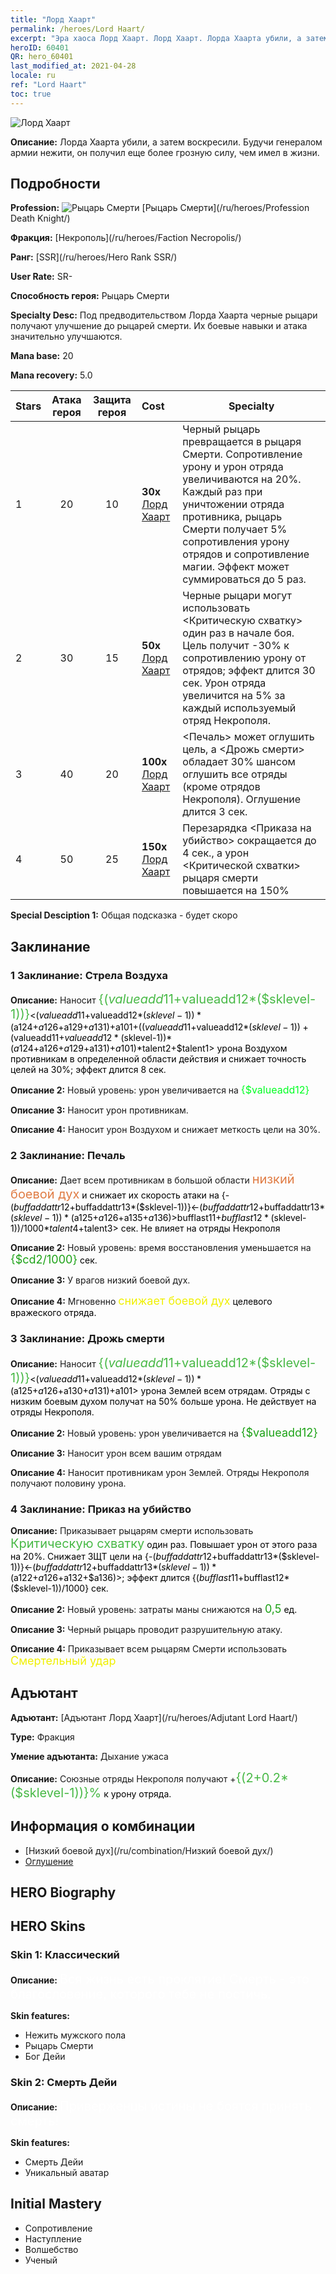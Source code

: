 ```yaml
---
title: "Лорд Хаарт"
permalink: /heroes/Lord Haart/
excerpt: "Эра хаоса Лорд Хаарт. Лорд Хаарт. Лорда Хаарта убили, а затем воскресили. Будучи генералом армии нежити, он получил еще более грозную силу, чем имел в жизни."
heroID: 60401
QR: hero_60401
last_modified_at: 2021-04-28
locale: ru
ref: "Lord Haart"
toc: true
---
```

  ![Лорд Хаарт](/images/h/h_LordHaart.jpg)

 **Описание:** Лорда Хаарта убили, а затем воскресили. Будучи генералом армии нежити, он получил еще более грозную силу, чем имел в жизни.
## Подробности
 **Profession:** ![Рыцарь Смерти](/images/h/h_prof_5.png)  [Рыцарь Смерти](/ru/heroes/Profession Death Knight/)

 **Фракция:** [Некрополь](/ru/heroes/Faction Necropolis/)

 **Ранг:** [SSR](/ru/heroes/Hero Rank SSR/)

 **User Rate:** SR-

 **Способность героя:** Рыцарь Смерти

 **Specialty Desc:** Под предводительством Лорда Хаарта черные рыцари получают улучшение до рыцарей смерти. Их боевые навыки и атака значительно улучшаются.

 **Mana base:** 20

 **Mana recovery:** 5.0


  | Stars | Атака героя | Защита героя | Cost |     Specialty     |
  |---------|:---------------:|:---------------:|:--|--------------------|
  |    1    | 20 | 10 | **30x** [Лорд Хаарт](/ItemsRU/her_370/) | Черный рыцарь превращается в рыцаря Смерти. Сопротивление урону и урон отряда увеличиваются на 20%. Каждый раз при уничтожении отряда противника, рыцарь Смерти получает 5% сопротивления урону отрядов и сопротивление магии. Эффект может суммироваться до 5 раз. |
  |    2    | 30 | 15 | **50x** [Лорд Хаарт](/ItemsRU/her_370/) | Черные рыцари могут использовать <Критическую схватку> один раз в начале боя. Цель получит -30% к сопротивлению урону от отрядов; эффект длится 30 сек. Урон отряда увеличится на 5% за каждый используемый отряд Некрополя. |
  |    3    | 40 | 20 | **100x** [Лорд Хаарт](/ItemsRU/her_370/) | <Печаль> может оглушить цель, а <Дрожь смерти> обладает 30% шансом оглушить все отряды (кроме отрядов Некрополя). Оглушение длится 3 сек. |
  |    4    | 50 | 25 | **150x** [Лорд Хаарт](/ItemsRU/her_370/) | Перезарядка <Приказа на убийство> сокращается до 4 сек., а урон <Критической схватки> рыцаря смерти повышается на 150% |

 **Special Desciption 1:** Общая подсказка - будет скоро

## Заклинание
### 1 Заклинание: Стрела Воздуха
 **Описание:** Наносит <span style="color: #48b946;font-size:20px">{($valueadd11+$valueadd12*($sklevel-1))}</span><span style="color: black"><($valueadd11+$valueadd12*($sklevel-1))*($a124+$a126+$a129+$a131)+$a101+(($valueadd11+$valueadd12*($sklevel-1))+($valueadd11+$valueadd12*($sklevel-1))*($a124+$a126+$a129+$a131)+$a101)*$talent2+$talent1> урона Воздухом противникам в определенной области действия и снижает точность целей на 30%; эффект длится 8 сек.

 **Описание 2:** Новый уровень: урон увеличивается на <span style="color: #00ff22;font-size:16px">{$valueadd12}</span><span style="color: black">

 **Описание 3:** Наносит урон противникам.

 **Описание 4:** Наносит урон Воздухом и снижает меткость цели на 30%.

### 2 Заклинание: Печаль
 **Описание:** Дает всем противникам в большой области <span style="color: #e07c44;font-size:20px">низкий боевой дух</span><span style="color: black"> и снижает их скорость атаки на {-($buffaddattr12+$buffaddattr13*($sklevel-1))}<-($buffaddattr12+$buffaddattr13*($sklevel-1))*($a125+$a126+$a135+$a136)>%; эффект действует <span style="color: #48b946;font-size:20px">{($bufflast11+$bufflast12*($sklevel-1))/1000}</span><span style="color: black"><($bufflast11+$bufflast12*($sklevel-1))/1000*$talent4+$talent3> сек. Не влияет на отряды Некрополя

 **Описание 2:** Новый уровень: время восстановления уменьшается на <span style="color: #1ca216;font-size:18px">{$cd2/1000}</span><span style="color: black"> сек.

 **Описание 3:** У врагов низкий боевой дух.

 **Описание 4:** Мгновенно <span style="color: #f0f000;font-size:18px">снижает боевой дух</span><span style="color: black"> целевого вражеского отряда.

### 3 Заклинание: Дрожь смерти
 **Описание:** Наносит <span style="color: #48b946;font-size:20px">{($valueadd11+$valueadd12*($sklevel-1))}</span><span style="color: black"><($valueadd11+$valueadd12*($sklevel-1))*($a125+$a126+$a130+$a131)+$a101> урона Землей всем отрядам. Отряды с низким боевым духом получат на 50% больше урона. Не действует на отряды Некрополя.

 **Описание 2:** Новый уровень: урон увеличивается на <span style="color: #1ca216;font-size:18px">{$valueadd12}</span><span style="color: black">

 **Описание 3:** Наносит урон всем вашим отрядам

 **Описание 4:** Наносит противникам урон Землей. Отряды Некрополя получают половину урона.

### 4 Заклинание: Приказ на убийство
 **Описание:** Приказывает рыцарям смерти использовать <span style="color: #48b946;font-size:20px">Критическую схватку</span><span style="color: black"> один раз. Повышает урон от этого раза на 20%. Снижает ЗЩТ цели на {-($buffaddattr12+$buffaddattr13*($sklevel-1))}<-($buffaddattr12+$buffaddattr13*($sklevel-1))*($a122+$a126+$a132+$a136)>; эффект длится {($bufflast11+$bufflast12*($sklevel-1))/1000} сек.

 **Описание 2:** Новый уровень: затраты маны снижаются на <span style="color: #1ca216;font-size:18px">0,5</span><span style="color: black"> ед.

 **Описание 3:** Черный рыцарь проводит разрушительную атаку.

 **Описание 4:** Приказывает всем рыцарям Смерти использовать <span style="color: #f0f000;font-size:18px">Смертельный удар</span><span style="color: black">


## Адъютант

 **Адъютант:**  [Адъютант Лорд Хаарт](/ru/heroes/Adjutant Lord Haart/) 

 **Type:**  Фракция 

 **Умение адъютанта:**  Дыхание ужаса 

 **Описание:** Союзные отряды Некрополя получают +<span style="color: #48b946;font-size:20px">{(2+0.2*($sklevel-1))}%</span><span style="color: black"> к урону отряда.

## Информация о комбинации

* [Низкий боевой дух](/ru/combination/Низкий боевой дух/) 
* [Оглушение](/ru/combination/Оглушение/) 

## HERO Biography

## HERO Skins
### Skin 1: **Классический**

 **Описание:** <span style="color: #ffffff;font-size:20px">Вся жизнь есть проклятие! Смерть - это благословение, которого тебе не постичь. </span>

 **Skin features:** 

   - Нежить мужского пола
   - Рыцарь Смерти
   - Бог Дейи

### Skin 2: **Смерть Дейи**

 **Описание:** <span style="color: #ffffff;font-size:20px">Приверженцы истины не боятся принять смерть!</span>

 **Skin features:** 

   - Смерть Дейи
   - Уникальный аватар


## Initial Mastery
   - Сопротивление
   - Наступление
   - Волшебство
   - Ученый
